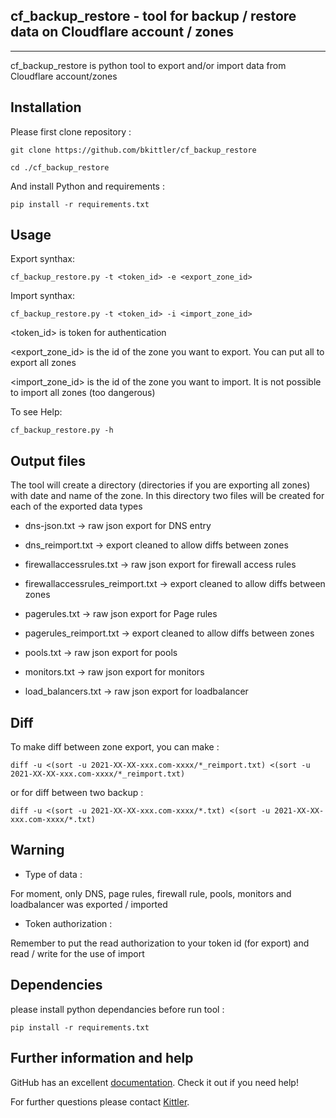 ## cf_backup_restore - tool for backup / restore data on Cloudflare account / zones
***

cf_backup_restore is python tool to export and/or import data from Cloudflare account/zones 


## Installation

Please first clone repository :

    git clone https://github.com/bkittler/cf_backup_restore

    cd ./cf_backup_restore

And install Python and requirements :

    pip install -r requirements.txt


## Usage

Export synthax: 

    cf_backup_restore.py -t <token_id> -e <export_zone_id>

Import synthax: 

    cf_backup_restore.py -t <token_id> -i <import_zone_id>

<token_id> is token for authentication

<export_zone_id> is the id of the zone you want to export. You can put all to export all zones

<import_zone_id> is the id of the zone you want to import. It is not possible to import all zones (too dangerous)


To see Help: 

    cf_backup_restore.py -h


## Output files

The tool will create a directory (directories if you are exporting all zones) with date and name of the zone. 
In this directory two files will be created for each of the exported data types


* dns-json.txt   -> raw json export for DNS entry

* dns_reimport.txt   -> export cleaned to allow diffs between zones

* firewallaccessrules.txt   -> raw json export for firewall access rules

* firewallaccessrules_reimport.txt   -> export cleaned to allow diffs between zones

* pagerules.txt   -> raw json export for Page rules

* pagerules_reimport.txt   -> export cleaned to allow diffs between zones

* pools.txt   -> raw json export for pools

* monitors.txt   -> raw json export for monitors

* load_balancers.txt   -> raw json export for loadbalancer


## Diff

To make diff between zone export, you can make :

    diff -u <(sort -u 2021-XX-XX-xxx.com-xxxx/*_reimport.txt) <(sort -u 2021-XX-XX-xxx.com-xxxx/*_reimport.txt)

or for diff between two backup :

    diff -u <(sort -u 2021-XX-XX-xxx.com-xxxx/*.txt) <(sort -u 2021-XX-XX-xxx.com-xxxx/*.txt)


## Warning

- Type of data : 

For moment, only DNS, page rules, firewall rule, pools, monitors and loadbalancer was exported / imported

- Token authorization : 

Remember to put the read authorization to your token id (for export) and read / write for the use of import


## Dependencies

please install python dependancies before run tool :

    pip install -r requirements.txt 

## Further information and help

GitHub has an excellent [documentation](https://help.github.com/). Check it out if you need help!

For further questions please contact [Kittler](https://www.kittler.fr/).
 
